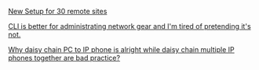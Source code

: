 
[New Setup for 30 remote sites](https://old.reddit.com/r/networking/comments/16j7f5x/new_setup_for_30_remote_sites/)

[CLI is better for administrating network gear and I'm tired of pretending it's not.](https://old.reddit.com/r/networking/comments/15zjz17/cli_is_better_for_administrating_network_gear_and/)

[Why daisy chain PC to IP phone is alright while daisy chain multiple IP phones together are bad practice?](https://old.reddit.com/r/networking/comments/164aknx/why_daisy_chain_pc_to_ip_phone_is_alright_while/)

